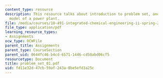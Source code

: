 ```yaml
---
content_type: resource
description: This resource talks about introduction to problem set, and a first order
  model of a power plant.
file: /media/courses/10-491-integrated-chemical-engineering-ii-spring-2006/fd11e32d47cb59af243a0be5efd3a25c_problem_set_01.pdf
file_type: application/pdf
learning_resource_types:
- Assignments
ocw_type: OCWFile
parent_title: Assignments
parent_type: CourseSection
parent_uid: 0644fc46-b4cd-6571-1446-cd50abd06cf5
resourcetype: Document
title: problem_set_01.pdf
uid: fd11e32d-47cb-59af-243a-0be5efd3a25c
---
```

